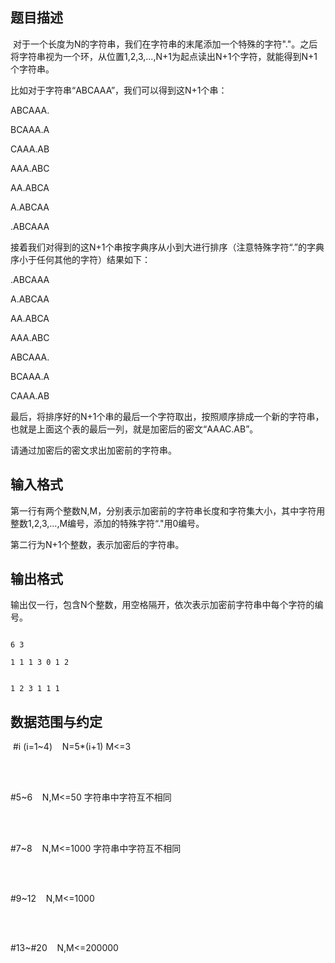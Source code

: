 ## 题目描述

<p> 对于一个长度为N的字符串，我们在字符串的末尾添加一个特殊的字符"."。之后将字符串视为一个环，从位置1,2,3,...,N+1为起点读出N+1个字符，就能得到N+1个字符串。</p>
<div></div>
<div>
 比如对于字符串“ABCAAA”，我们可以得到这N+1个串：
</div>
<div></div>
<div>
 ABCAAA.
</div>
<div></div>
<div>
 BCAAA.A
</div>
<div></div>
<div>
 CAAA.AB
</div>
<div></div>
<div>
 AAA.ABC
</div>
<div></div>
<div>
 AA.ABCA
</div>
<div></div>
<div>
 A.ABCAA
</div>
<div></div>
<div>
 .ABCAAA
</div>
<div></div>
<div>
 接着我们对得到的这N+1个串按字典序从小到大进行排序（注意特殊字符“.”的字典序小于任何其他的字符）结果如下：
</div>
<div></div>
<div>
 .ABCAAA
</div>
<div></div>
<div>
 A.ABCAA
</div>
<div></div>
<div>
 AA.ABCA
</div>
<div></div>
<div>
 AAA.ABC
</div>
<div></div>
<div>
 ABCAAA.
</div>
<div></div>
<div>
 BCAAA.A
</div>
<div></div>
<div>
 CAAA.AB
</div>
<div></div>
<div>
 最后，将排序好的N+1个串的最后一个字符取出，按照顺序排成一个新的字符串，也就是上面这个表的最后一列，就是加密后的密文“AAAC.AB”。
</div>
<div></div>
<div>
 请通过加密后的密文求出加密前的字符串。
</div>
<div></div>

## 输入格式

<div>
 第一行有两个整数N,M，分别表示加密前的字符串长度和字符集大小，其中字符用整数1,2,3,...,M编号，添加的特殊字符“."用0编号。
</div>
<div></div>
<div>
 第二行为N+1个整数，表示加密后的字符串。
</div>
<div></div>

## 输出格式

<p>输出仅一行，包含N个整数，用空格隔开，依次表示加密前字符串中每个字符的编号。</p>
<div></div>

```input1
6 3
1 1 1 3 0 1 2
```
```output1
1 2 3 1 1 1
```
## 数据范围与约定

<p> #i (i=1~4)    N=5*(i+1) M<=3</p>
<br>
<div></div>
<br>
<div>
 #5~6    N,M<=50 字符串中字符互不相同
</div>
<br>
<div></div>
<br>
<div>
 #7~8    N,M<=1000 字符串中字符互不相同
</div>
<br>
<div></div>
<br>
<div>
 #9~12    N,M<=1000
</div>
<br>
<div></div>
<br>
<div>
 #13~#20    N,M<=200000
</div>

